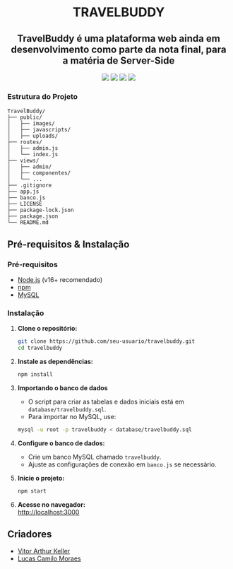<h1 align="center"> TRAVELBUDDY </h1>
<h2 align="center"> TravelBuddy é uma plataforma web ainda em desenvolvimento como parte da nota final, para a matéria de Server-Side </h2>

<div align="center">
<img src="https://img.shields.io/badge/Express%20js-000000?style=for-the-badge&logo=express&logoColor=white">
<img src="https://img.shields.io/badge/JavaScript-323330?style=for-the-badge&logo=javascript&logoColor=F7DF1E">
<img src="https://img.shields.io/badge/npm-CB3837?style=for-the-badge&logo=npm&logoColor=white">
<img src="https://img.shields.io/badge/Node%20js-339933?style=for-the-badge&logo=nodedotjs&logoColor=white">
</div>

### Estrutura do Projeto
```
TravelBuddy/
├── public/
│   ├── images/
│   ├── javascripts/
│   ├── uploads/
├── routes/
│   ├── admin.js
│   └── index.js
├── views/
│   ├── admin/
│   ├── componentes/
│   └── ...
├── .gitignore
├── app.js
├── banco.js
├── LICENSE
├── package-lock.json
├── package.json
└── README.md
```

## Pré-requisitos & Instalação

### Pré-requisitos

- [Node.js](https://nodejs.org/) (v16+ recomendado)
- [npm](https://www.npmjs.com/)
- [MySQL](https://www.mysql.com/)

### Instalação

1. **Clone o repositório:**
   ```sh
   git clone https://github.com/seu-usuario/travelbuddy.git
   cd travelbuddy
   ```
   
2. **Instale as dependências:**
   ```sh
   npm install
   ```

3. **Importando o banco de dados**
    - O script para criar as tabelas e dados iniciais está em `database/travelbuddy.sql`.
    - Para importar no MySQL, use:
    ```sh
    mysql -u root -p travelbuddy < database/travelbuddy.sql
    ```

4. **Configure o banco de dados:**
   - Crie um banco MySQL chamado `travelbuddy`.
   - Ajuste as configurações de conexão em `banco.js` se necessário.

5. **Inicie o projeto:**
   ```sh
   npm start
   ```

6. **Acesse no navegador:**  
   [http://localhost:3000](http://localhost:3000)

## Criadores

- [Vitor Arthur Keller](https://github.com/vitorkeller)
- [Lucas Camilo Moraes](https://github.com/hub-Moraes)

